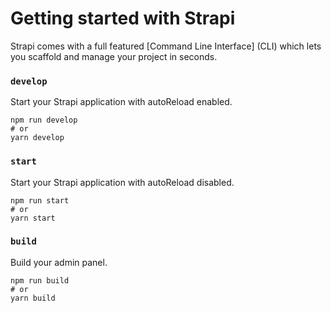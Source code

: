 # Getting started with Strapi

Strapi comes with a full featured [Command Line Interface] (CLI) which lets you scaffold and manage your project in seconds.

### `develop`

Start your Strapi application with autoReload enabled.  

```
npm run develop
# or
yarn develop
```

### `start`

Start your Strapi application with autoReload disabled.  

```
npm run start
# or
yarn start
```

### `build`

Build your admin panel. 

```
npm run build
# or
yarn build
```
 